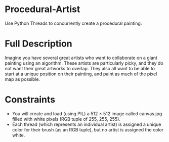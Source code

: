 # Procedural-Artist
Use Python Threads to concurrently create a procedural painting. 

# Full Description

Imagine you have several great artists who want to collaborate on a giant painting using an algorithm. 
These artists are particularly picky, and they do not want their great artworks to overlap. 
They also all want to be able to start at a unique position on their painting, and paint as much of the pixel map as possible.

# Constraints

* You will create and load (using PIL) a 512 × 512 image called canvas.jpg filled with white pixels (RGB tuple of 255, 255, 255).
* Each thread (which represents an individual artist) is assigned a unique color for their brush (as an RGB tuple), but no artist is assigned the color white.
